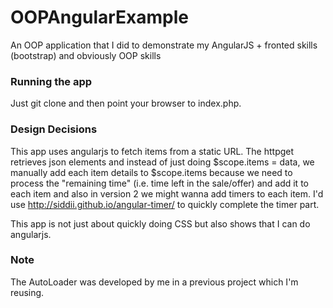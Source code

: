 # OOPAngularExample
An OOP application that I did to demonstrate my AngularJS + fronted skills (bootstrap) and obviously OOP skills

### Running the app ###
Just git clone and then point your browser to index.php.

### Design Decisions ###
This app uses angularjs to fetch items from a static URL. The httpget retrieves json elements and instead of just doing $scope.items = data, we manually add each item details to $scope.items because we need to process the "remaining time" (i.e. time left in the sale/offer) and add it to each item and also in version 2 we might wanna add timers to each item.
I'd use http://siddii.github.io/angular-timer/ to quickly complete the timer part.

This app is not just about quickly doing CSS but also shows that I can do angularjs.

### Note ###
The AutoLoader was developed by me in a previous project which I'm reusing.
